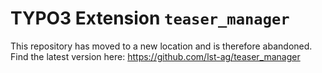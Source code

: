 # TYPO3 Extension ``teaser_manager``

This repository has moved to a new location and is therefore abandoned. Find the latest version here: https://github.com/lst-ag/teaser_manager
